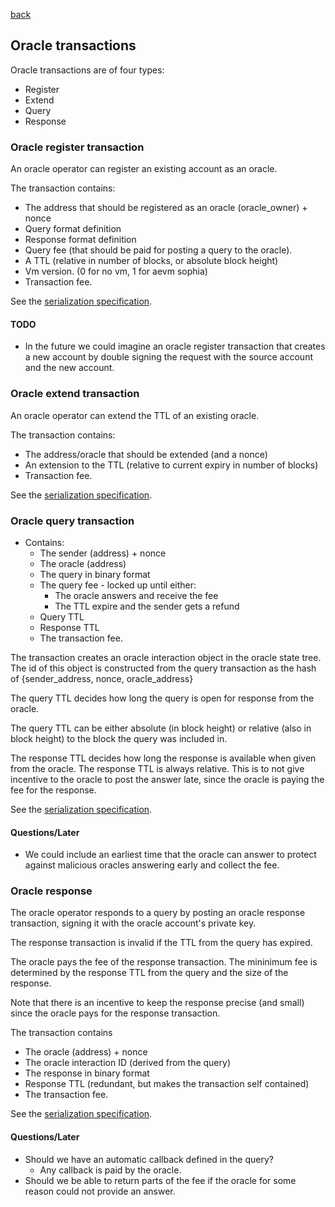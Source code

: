 [back](./oracles.md)
## Oracle transactions

Oracle transactions are of four types:
- Register
- Extend
- Query
- Response

### Oracle register transaction

An oracle operator can register an existing account as an oracle.

The transaction contains:
- The address that should be registered as an oracle (oracle_owner) + nonce
- Query format definition
- Response format definition
- Query fee (that should be paid for posting a query to the oracle).
- A TTL (relative in number of blocks, or absolute block height)
- Vm version. (0 for no vm, 1 for aevm sophia)
- Transaction fee.

See the [serialization specification](/serializations.md#oracle-register-transaction).

#### TODO

- In the future we could imagine an oracle register transaction that
  creates a new account by double signing the request with the source
  account and the new account.

### Oracle extend transaction

An oracle operator can extend the TTL of an existing oracle.

The transaction contains:
- The address/oracle that should be extended (and a nonce)
- An extension to the TTL (relative to current expiry in number of blocks)
- Transaction fee.

See the [serialization specification](/serializations.md#oracle-extend-transaction).

### Oracle query transaction

- Contains:
  - The sender (address) + nonce
  - The oracle (address)
  - The query in binary format
  - The query fee - locked up until either:
    - The oracle answers and receive the fee
    - The TTL expire and the sender gets a refund
  - Query TTL
  - Response TTL
  - The transaction fee.

The transaction creates an oracle interaction object in the oracle
state tree. The id of this object is constructed from the query
transaction as the hash of {sender_address, nonce, oracle_address}

The query TTL decides how long the query is open for response from the
oracle.

The query TTL can be either absolute (in block height) or relative
(also in block height) to the block the query was included in.

The response TTL decides how long the response is available when given
from the oracle. The response TTL is always relative. This is to not
give incentive to the oracle to post the answer late, since the oracle
is paying the fee for the response.

See the [serialization specification](/serializations.md#oracle-query-transaction).

#### Questions/Later

- We could include an earliest time that the oracle can answer to
protect against malicious oracles answering early and collect the fee.

### Oracle response

The oracle operator responds to a query by posting an oracle response
transaction, signing it with the oracle account's private key.

The response transaction is invalid if the TTL from the query has
expired.

The oracle pays the fee of the response transaction. The mininimum fee
is determined by the response TTL from the query and the size of the
response.

Note that there is an incentive to keep the response precise (and
small) since the oracle pays for the response transaction.

The transaction contains
- The oracle (address) + nonce
- The oracle interaction ID (derived from the query)
- The response in binary format
- Response TTL (redundant, but makes the transaction self contained)
- The transaction fee.

See the [serialization specification](/serializations.md#oracle-response-transaction).

#### Questions/Later

- Should we have an automatic callback defined in the query?
  - Any callback is paid by the oracle.
- Should we be able to return parts of the fee if the oracle for some
  reason could not provide an answer.
